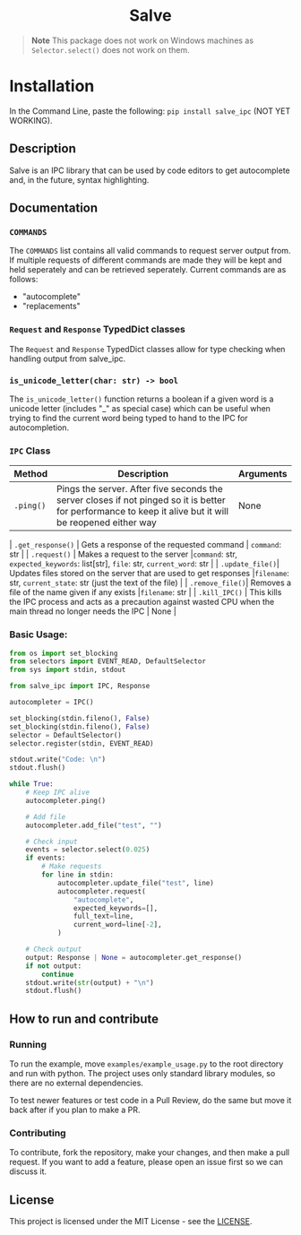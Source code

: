 <h1 align="center">Salve</h1>

> **Note**
> This package does not work on Windows machines as `Selector.select()` does not work on them.

# Installation

In the Command Line, paste the following: `pip install salve_ipc` (NOT YET WORKING).

## Description

Salve is an IPC library that can be used by code editors to get autocomplete and, in the future, syntax highlighting.

## Documentation

### `COMMANDS`

The `COMMANDS` list contains all valid commands to request server output from. If multiple requests of different commands are made they will be kept and held seperately and can be retrieved seperately. Current commands are as follows:

- "autocomplete"
- "replacements"

### `Request` and `Response` TypedDict classes

The `Request` and `Response` TypedDict classes allow for type checking when handling output from salve_ipc.

### `is_unicode_letter(char: str) -> bool`

The `is_unicode_letter()` function returns a boolean if a given word is a unicode letter (includes "\_" as special case) which can be useful when trying to find the current word being typed to hand to the IPC for autocompletion.

### `IPC` Class

| Method    | Description                                                                                                                                              | Arguments |
| --------- | -------------------------------------------------------------------------------------------------------------------------------------------------------- | --------- |
| `.ping()` | Pings the server. After five seconds the server closes if not pinged so it is better for performance to keep it alive but it will be reopened either way | None      |

| `.get_response()` | Gets a response of the requested command | `command`: str |
| `.request()` | Makes a request to the server |`command`: str, `expected_keywords`: list[str], `file`: str, `current_word`: str |
| `.update_file()`| Updates files stored on the server that are used to get responses |`filename`: str, `current_state`: str (just the text of the file) |
| `.remove_file()`| Removes a file of the name given if any exists |`filename`: str |
| `.kill_IPC()` | This kills the IPC process and acts as a precaution against wasted CPU when the main thread no longer needs the IPC | None |

### Basic Usage:

```python
from os import set_blocking
from selectors import EVENT_READ, DefaultSelector
from sys import stdin, stdout

from salve_ipc import IPC, Response

autocompleter = IPC()

set_blocking(stdin.fileno(), False)
set_blocking(stdin.fileno(), False)
selector = DefaultSelector()
selector.register(stdin, EVENT_READ)

stdout.write("Code: \n")
stdout.flush()

while True:
    # Keep IPC alive
    autocompleter.ping()

    # Add file
    autocompleter.add_file("test", "")

    # Check input
    events = selector.select(0.025)
    if events:
        # Make requests
        for line in stdin:
            autocompleter.update_file("test", line)
            autocompleter.request(
                "autocomplete",
                expected_keywords=[],
                full_text=line,
                current_word=line[-2],
            )

    # Check output
    output: Response | None = autocompleter.get_response()
    if not output:
        continue
    stdout.write(str(output) + "\n")
    stdout.flush()
```

## How to run and contribute

### Running

To run the example, move `examples/example_usage.py` to the root directory and run with python. The project uses only standard library modules, so there are no external dependencies.

To test newer features or test code in a Pull Review, do the same but move it back after if you plan to make a PR.

### Contributing

To contribute, fork the repository, make your changes, and then make a pull request. If you want to add a feature, please open an issue first so we can discuss it.

## License

This project is licensed under the MIT License - see the [LICENSE](./LISCENSE).

